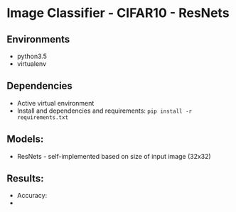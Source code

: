 # Image Classifier - CIFAR10 - ResNets
## Environments
 - python3.5
 - virtualenv
## Dependencies
 - Active virtual environment
 - Install and dependencies and requirements: `pip install -r requirements.txt`
## Models:
 - ResNets - self-implemented based on size of input image (32x32)
## Results:
 - Accuracy:
 - 